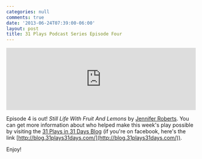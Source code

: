 ```yaml
---
categories: null
comments: true
date: '2013-06-24T07:39:00-06:00'
layout: post
title: 31 Plays Podcast Series Episode Four
---
```


<iframe width="100%" height="166" scrolling="no" frameborder="no" src="https://w.soundcloud.com/player/?url=http%3A%2F%2Fapi.soundcloud.com%2Ftracks%2F98185740"></iframe>

Episode 4 is out! *Still Life With Fruit And Lemons* by [Jennifer Roberts](http://jenniferlynneroberts.typepad.com/). You can get more information about who helped make this week's play possible by visiting the [31 Plays in 31 Days Blog](http://blog.31plays31days.com/post/53758615369/31-plays-in-31-days-podcast-episode-four) (if you're on facebook, here's the link [http://blog.31plays31days.com/](http://blog.31plays31days.com/)).

Enjoy!
